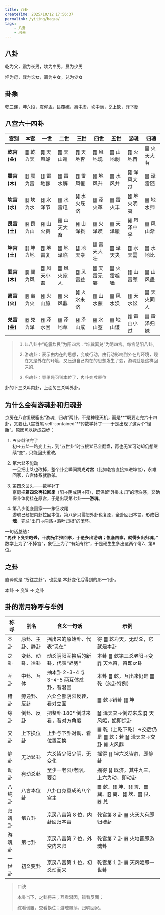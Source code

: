 ```yaml
---
title: 八卦
createTime: 2025/10/12 17:56:37
permalink: /yijing/bagua/
tags:
    - 八卦
    - 周易
---
```



## 八卦

乾为父，震为长男，坎为中男，艮为少男

坤为母，巽为长女，离为中女，兑为少女


## 卦象

乾三连，坤六段，震仰盂，艮覆碗，离中虚，坎中满，兑上缺，巽下断


## 八宫六十四卦


| 宫别         | 本宫      | 一世        | 二世        | 三世        | 四世        | 五世        | 游魂        | 归魂        |
| ------------ | --------- | ----------- | ----------- | ----------- | ----------- | ----------- | ----------- | ----------- |
| **乾宫(金)** | ䷀ 乾为天 | ䷫ 天风姤   | ䷠ 天山遁   | ䷋ 天地否   | ䷓ 风地观   | ䷖ 山地剥   | ䷢ 火地晋   | ䷍ 火天大有 |
| **震宫(木)** | ䷲ 震为雷 | ䷗ 雷地豫   | ䷐ 雷水解   | ䷩ 雷风恒   | ䷦ 地风升   | ䷴ 水风井   | ䷿ 泽风大过 | ䷶ 泽雷随   |
| **坎宫(水)** | ䷜ 坎为水 | ䷧ 水泽节   | ䷂ 水雷屯   | ䷟ 水火既济 | ䷻ 泽火革   | ䷏ 雷火丰   | ䷰ 地火明夷 | ䷶ 地水师   |
| **艮宫(土)** | ䷳ 艮为山 | ䷴ 山火贲   | ䷷ 山天大畜 | ䷽ 山泽损   | ䷃ 火泽睽   | ䷺ 天泽履   | ䷧ 风泽中孚 | ䷜ 风山渐   |
| **坤宫(土)** | ䷁ 坤为地 | ䷘ 地雷复   | ䷐ 地泽临   | ䷒ 地天泰   | ䷣ 雷天大壮 | ䷕ 泽天夬   | ䷚ 水天需   | ䷇ 水地比   |
| **巽宫(木)** | ䷸ 巽为风 | ䷼ 风天小畜 | ䷈ 风火家人 | ䷥ 风雷益   | ䷰ 天雷无妄 | ䷊ 火雷噬嗑 | ䷏ 山雷颐   | ䷟ 山风蛊   |
| **离宫(火)** | ䷝ 离为火 | ䷰ 火山旅   | ䷌ 火风鼎   | ䷛ 火水未济 | ䷩ 山水蒙   | ䷙ 风水涣   | ䷂ 天水讼   | ䷧ 天火同人 |
| **兑宫(金)** | ䷹ 兑为泽 | ䷐ 泽水困   | ䷒ 泽地萃   | ䷣ 泽山咸   | ䷕ 水山蹇   | ䷚ 地山谦   | ䷇ 雷山小过 | ䷁ 雷泽归妹 |

> 1. 以八卦中“乾震坎艮”为阳四宫；“坤巽离兑”为阴四宫。每宫阴阳八卦。
> 
> 2. 游魂卦：表示由内在的思想，变成行动，由行动影响到外在的环境，现在又是外在的环境，又压迫自己内在的思想发生了变，游魂就是这样回来的.
> 
> 3. 归魂卦：意思是回到本位了，内卦变成原位

卦的下三爻叫内卦，上面的三爻叫外卦。



## 为什么会有游魂卦和归魂卦

京房在八宫里硬塞出“游魂、归魂”两卦，不是神秘天机，而是**“既要走完六十四卦，又要让八宫首尾 self-contained”**的数学补丁——于是出现了这两个“怪胎”。原因可以拆成四步：

1. 五步就改完了  
   初→五爻一路变上去，到“五世卦”时五根爻已全翻盘，再也无爻可动却仍想继续“变”，只能回头重改。

2. 第六爻不能动  
   一旦把上爻也改掉，整个卦会瞬间跳成**对宫**（比如乾宫直接摔进坤宫），永难回家，八宫体系就散架。

3. 第四爻回头——数学补丁  
   京房把**第四爻再拉回来**（阳→阴或阴→阳），既保留“外卦未归”的漂泊感，又确保卦体仍挂在原宫，于是出现第七卦——**游魂**。

4. 第八步彻底回家——象征收尾  
   游魂已经把内卦拉回本位，第八步只需把外卦也复原，全卦回归本宫，形成**归魂**，完成“出门→闯荡→落叶归根”的闭环。

一句话总结：  
**“再往下变会跑丢，干脆先半拉回家，于是多出游魂；彻底回家，就得多出归魂。”**  
数学上为了“不掉宫”，象征上为了“有始有终”，于是硬生生多出这两个第7、第8位。


## 之卦

直译就是 “所往之卦”，也就是 本卦变化后得到的那一个卦。

本卦 → 变爻 → 之卦

## 卦的常用称呼与举例

| 称呼   | 别名             | 含义一句话                               | 示例                                                          |
| ------ | ---------------- | ---------------------------------------- | ------------------------------------------------------------- |
| 本卦   | 原卦、主卦、静卦 | 摇出来的原始卦，代表“现在”               | 得 ䷀ 乾为天，无动爻，它就是本卦                              |
| 之卦   | 变卦、动卦、往卦 | 动爻阴阳互换后的新卦，代表“趋势”         | 本卦 ䷀ 乾第三爻老阳→变 ䷋ 天地否，否即之卦                   |
| 互卦   | 中卦、互体       | 抽本卦 2-3-4 与 3-4-5 两互体成卦，看潜因 | 本卦 ䷀ 乾，互出来仍是 ䷀ 乾（纯卦特例）                      |
| 错卦   | 旁通卦、反卦     | 六爻全部阴阳反转，看对立面               | ䷀ 乾→错卦 ䷁ 坤                                              |
| 综卦   | 倒卦、反卦       | 把整卦 180° 倒过来看，看对方角度         | ䷪ 泽天夬→倒过来成 ䷃ 天风姤，姤即综卦                        |
| 交卦   | 上下换位卦       | 上卦与下卦对调，看位置互换               | ䷀ 乾（上乾下乾）→交后仍是 ䷀ 乾；若 ䷪ 泽天夬→交卦 ䷛ 火风鼎 |
| 静卦   | 无动爻卦         | 六爻皆少阳少阴，无变化                   | 摇得 ䷁ 坤六爻皆静，即静卦                                    |
| 动卦   | 有动爻卦         | 至少一老阳/老阴，要变                    | 摇得 ䷟ 既济，其中九三、上六为动，即动卦                      |
| 八纯卦 | 八宫本位卦       | 八卦自身重成的八个宫主                   | ䷀ 乾、䷁ 坤、䷲ 震、䷸ 巽、䷝ 离、䷜ 坎、䷳ 艮、䷹ 兑        |
| 归魂卦 | 第八卦           | 京房八宫第 8 位，内卦回归本宫            | 乾宫第 8 卦 ䷍ 火天大有即归魂卦                               |
| 游魂卦 | 第七卦           | 京房八宫第 7 位，外变内未归              | 乾宫第 7 卦 ䷢ 火地晋即游魂卦                                 |
| 一世卦 | 初爻变卦         | 京房八宫第 1 位，初爻动而来              | 乾宫第 1 卦 ䷫ 天风姤即一世卦                                 |

> 口诀
> 
> 本卦当下，之卦将来；互看潜因，错看反面；
> 
> 综看倒置，交看换位；游魂飘荡，归魂回家。


